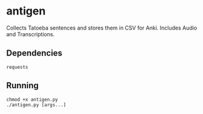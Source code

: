 # antigen

Collects Tatoeba sentences and stores them in CSV for Anki.
Includes Audio and Transcriptions.

## Dependencies
```
requests
```

## Running
```
chmod +x antigen.py
./antigen.py [args...]
```
